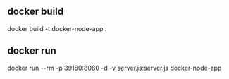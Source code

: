 ## docker build
docker build -t docker-node-app .

## docker run
docker run --rm  -p 39160:8080 -d -v server.js:server.js docker-node-app

